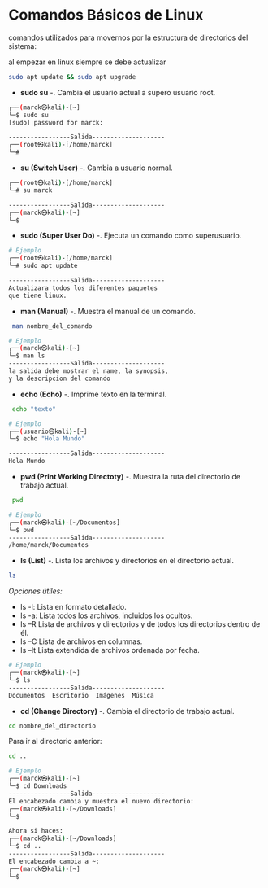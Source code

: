 # Comandos Básicos de Linux

comandos utilizados para movernos por la estructura de directorios del sistema: 

al empezar en linux siempre se debe actualizar

```bash
sudo apt update && sudo apt upgrade
```

- __sudo su__ -. Cambia el usuario actual a supero usuario root.

```bash
┌──(marck㉿kali)-[~]
└─$ sudo su                              
[sudo] password for marck: 

-----------------Salida--------------------
┌──(root㉿kali)-[/home/marck]
└─# 
```

- __su (Switch User)__ -. Cambia a usuario normal.

```bash
┌──(root㉿kali)-[/home/marck]
└─# su marck

-----------------Salida--------------------
┌──(marck㉿kali)-[~]
└─$ 
```

- __sudo (Super User Do)__ -. Ejecuta un comando como superusuario.

```bash
# Ejemplo
┌──(root㉿kali)-[/home/marck]
└─# sudo apt update

-----------------Salida--------------------
Actualizara todos los diferentes paquetes
que tiene linux.
```

- __man (Manual)__ -. Muestra el manual de un comando.
```bash
 man nombre_del_comando
```

```bash
# Ejemplo 
┌──(marck㉿kali)-[~]
└─$ man ls
-----------------Salida--------------------
la salida debe mostrar el name, la synopsis, 
y la descripcion del comando
```

- __echo (Echo)__ -. Imprime texto en la terminal.
```bash
 echo "texto"
```

```bash
# Ejemplo
┌──(usuario㉿kali)-[~]
└─$ echo "Hola Mundo"

-----------------Salida--------------------
Hola Mundo
```

- __pwd (Print Working Directoty)__ -. Muestra la ruta del directorio de trabajo actual.
```bash
 pwd
```

```bash
# Ejemplo
┌──(marck㉿kali)-[~/Documentos]
└─$ pwd
-----------------Salida--------------------
/home/marck/Documentos
```

- __ls (List)__ -. Lista los archivos y directorios en el directorio actual.

```bash
ls
```
_Opciones útiles:_

- ls -l: Lista en formato detallado.
- ls -a: Lista todos los archivos, incluidos los ocultos.
- ls –R Lista de archivos y directorios y de todos los directorios dentro de él.
- ls –C Lista de archivos en columnas.
- ls –lt Lista extendida de archivos ordenada por fecha. 

```bash
# Ejemplo
┌──(marck㉿kali)-[~]
└─$ ls
-----------------Salida--------------------
Documentos  Escritorio  Imágenes  Música
```

- __cd (Change Directory)__ -. Cambia el directorio de trabajo actual.

```bash
cd nombre_del_directorio
```
Para ir al directorio anterior:

```bash
cd ..
```

```bash
# Ejemplo
┌──(marck㉿kali)-[~]
└─$ cd Downloads
-----------------Salida--------------------
El encabezado cambia y muestra el nuevo directorio:
┌──(marck㉿kali)-[~/Downloads]
└─$ 

Ahora si haces:
┌──(marck㉿kali)-[~/Downloads]
└─$ cd ..
-----------------Salida--------------------
El encabezado cambia a ~:
┌──(marck㉿kali)-[~]
└─$ 
```

